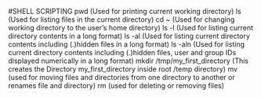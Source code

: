 #SHELL SCRIPTING
pwd (Used for printing current working directory)
ls (Used for listing files in the current directory)
cd ~ (Used for changing working directory to the user’s home directory)
ls -l (Used for listing current directory contents in a long format)
ls -al (Used for listing current directory contents including (.)hidden files in a long format)
ls -aln (Used for listing current directory contents including (.)hidden files, user and group IDs displayed numerically in a long format)
mkdir /tmp/my_first_directory (This creates the Directory my_first_directory inside root /temp directory)
mv (used for moving files and directories from one directory to another or renames file and directory)
rm (used for deleting or removing files)
